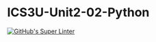# ICS3U-Unit2-02-Python

[![GitHub's Super Linter](https://github.com/Michael-Zagon/ICS3U-Unit2-02-Python/workflows/GitHub's%20Super%20Linter/badge.svg)](https://github.com/Michael-Zagon/ICS3U-Unit2-02-Python/actions)
